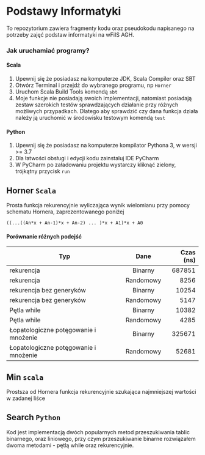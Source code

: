 # Podstawy Informatyki

To repozytorium zawiera fragmenty kodu oraz pseudokodu
napisanego na potrzeby zajęć podstaw informatyki na wFiIS AGH.

### Jak uruchamiać programy?

#### Scala
1. Upewnij się że posiadasz na komputerze JDK, Scala Compiler oraz SBT
2. Otwórz Terminal i przejdź do wybranego programu, np `Horner`
3. Uruchom Scala Build Tools komendą `sbt`
4. Moje funkcje nie posiadają swoich implementacji, natomiast posiadają
   zestaw szerokich testów sprawdzających działanie przy różnych możliwych
   przypadkach. Dlatego aby sprawdzić czy dana funkcja działa należy ją
   uruchomić w środowisku testowym komendą `test`

#### Python
1. Upewnij się że posiadasz na komputerze kompilator Pythona 3, w wersji >= 3.7
2. Dla łatwości obsługi i edycji kodu zainstaluj IDE PyCharm
3. W PyCharm po załadowaniu projektu wystarczy kliknąć zielony, trójkątny przycisk `run`

## Horner `Scala`

Prosta funkcja rekurencyjnie wyliczająca wynik wielomianu przy pomocy
schematu Hornera, zaprezentowanego poniżej

```
((...((An*x + An-1)*x + An-2) ... )*x + A1)*x + A0
```

#### Porównanie różnych podejść 

| Typ        | Dane           | Czas (ns)  |
| ------------- |:-------------:| -----:|
| rekurencja      | Binarny | 687851 |
| rekurencja     | Randomowy      |   8256 |
| rekurencja bez generyków |  Binarny      |    10254 |
| rekurencja bez generyków | Randomowy      |    5147 |
| Pętla while      | Binarny | 10382 |
| Pętla while     | Randomowy      |   4285 |
| Łopatologiczne potęgowanie i mnożenie  |  Binarny      |    325671 |
| Łopatologiczne potęgowanie i mnożenie      | Randomowy      |     52681 |

## Min `scala`

Prostsza od Hornera funkcja rekurencyjnie szukająca najmniejszej wartości w
zadanej liśce

## Search `Python`

Kod jest implementacją dwóch popularnych metod przeszukiwania tablic
binarnego, oraz liniowego, przy czym przeszukiwanie binarne rozwiązałem
dwoma metodami - pętlą while oraz rekurencyjnie.